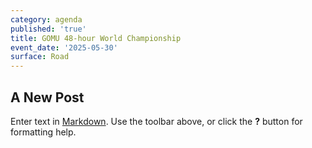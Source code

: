 ```yaml
---
category: agenda
published: 'true'
title: GOMU 48-hour World Championship
event_date: '2025-05-30'
surface: Road
---
```

## A New Post

Enter text in [Markdown](http://daringfireball.net/projects/markdown/). Use the toolbar above, or click the **?** button for formatting help.

